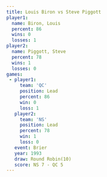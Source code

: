 ```yaml
---
title: Louis Biron vs Steve Piggott
player1:              
  name: Biron, Louis  
  percent: 86         
  wins: 0             
  losses: 1           
player2:              
  name: Piggott, Steve
  percent: 78         
  wins: 1             
  losses: 0           
games:
 - player1:        
     team: 'QC'    
     position: Lead
     percent: 86   
     win: 0        
     loss: 1       
   player2:        
     team: 'NS'    
     position: Lead
     percent: 78   
     win: 1        
     loss: 0       
   event: Brier         
   year: 1993           
   draw: Round Robin(10)
   score: NS 7 - QC 5   
---
```

